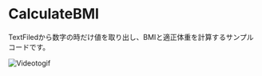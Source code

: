 # CalculateBMI

TextFiledから数字の時だけ値を取り出し、BMIと適正体重を計算するサンプルコードです。

![Videotogif](https://user-images.githubusercontent.com/66754677/109725507-98291d00-7bf4-11eb-8ba8-66cb9f91ef4a.gif)

